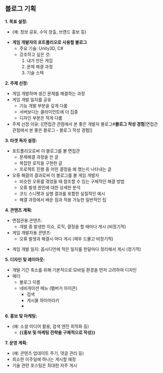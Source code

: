 ## 블로그 기획
**1. 목표 설정:**

* (예: 정보 공유, 수익 창출, 브랜드 홍보 등)
- **게임 개발자의 포트폴리오로 사용할 블로그**
	- 주요 기술: Unity3D, C#
	- 강조하고 싶은 것: 
		1. 내가 만든 게임
		2. 문제 해결 과정
		3. 기술 스택

**2. 주제 선정:**

* 게임 개발하며 생긴 문제를 해결하는 과정
* 게임 개발 일지를 공유
	* 기능 개발 부분을 깊게 다룸
	* 서버보다는 클라이언트에 더 집중
	* 디자인 부분은 적게 다룸
* 주제 선정 이유: [[면접관 관점에서 본 좋은 개발자 블로그#**블로그 작성 경험**|면접관 관점에서 본 좋은 블로그 - 블로그 작성 경험]]

**3. 타겟 독자 설정:**

* 포트폴리오로써 이 블로그를 볼 면접관
	- 문제해결 과정을 쓴 글
	- 복잡한 로직을 구현한 글
	- 프로젝트 진행 중 어떤 결정을 왜 했는지 나타내는 글
* 오류 해결의 결과로써 이 블로그를 볼 게임 개발자 
	* 비슷한 오류를 겪었을 때 참조할 수 있는 구체적인 해결 방법
	- 오류 발생 원인에 대한 상세한 분석
	- 코드 스니펫과 실행 결과를 포함한 실질적인 예시
	- 해결 과정에서 배운 점과 적용 가능한 일반적인 팁

**4. 콘텐츠 계획:**

- 면접관용 콘텐츠:
	- 개발 중 발생한 이슈, 로직, 결정을 할 때마다 게시 (비정기적)
- 게임 개발자용 콘텐츠:
	- 오류 발생과 해결시 마다 게시 (매우 드물고 비정기적)
* 게임 개발 일지: 옵시디언에 적은 일지를 한달마다 정리해서 게시 (정기적)

**5. 디자인 및 레이아웃:**

* 개발 기간 축소를 위해 기본적으로 모바일 환경을 먼저 고려하여 디자인
* 헤더
	* 블로그 이름
	* 네비게이션 메뉴 (햄버거 아이콘)
		* 검색
		* 게시물 하이어라키
		* 

**6. 홍보 및 마케팅:**

* (예: 소셜 미디어 활용, 검색 엔진 최적화 등)
  * __{{홍보 및 마케팅 전략을 구체적으로 작성}}__

**7. 운영 계획:**

* (예: 콘텐츠 업데이트 주기, 댓글 관리 등)
* 최소한 이주일에 하나는 게시할 예정
* 기술 관련 포스팅은 최대한 자주 게시
